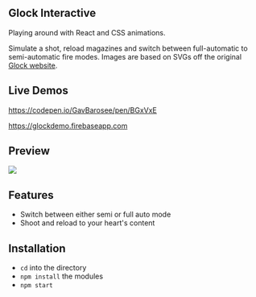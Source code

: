 ## Glock Interactive

Playing around with React and CSS animations. 

Simulate a shot, reload magazines and switch between full-automatic to semi-automatic fire modes. Images are based on SVGs off the original [Glock website](http://19x.glock.us).


## Live Demos

https://codepen.io/GavBarosee/pen/BGxVxE

https://glockdemo.firebaseapp.com

## Preview
![](glock.gif)

## Features

- Switch between either semi or full auto mode
- Shoot and reload to your heart's content


## Installation

- ```cd``` into the directory
- ```npm install``` the modules
- ```npm start```

